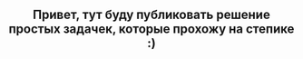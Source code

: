 <h2 align="center"> Привет, тут буду публиковать решение простых задачек, которые прохожу на степике :) </h2> 
